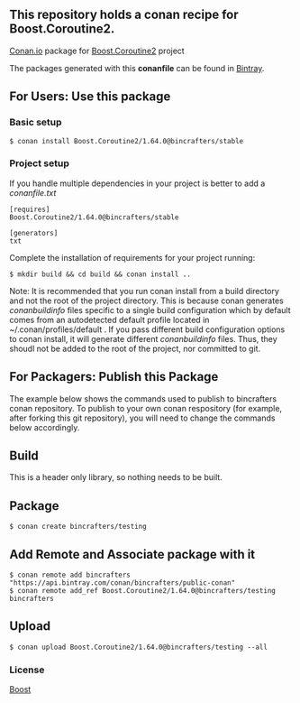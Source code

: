 ## This repository holds a conan recipe for Boost.Coroutine2.

[Conan.io](https://conan.io) package for [Boost.Coroutine2](https://github.com/Boostorg/Coroutine2) project

The packages generated with this **conanfile** can be found in [Bintray](https://bintray.com/bincrafters/public-conan/Boost.Coroutine2%3Abincrafters).

## For Users: Use this package

### Basic setup

    $ conan install Boost.Coroutine2/1.64.0@bincrafters/stable

### Project setup

If you handle multiple dependencies in your project is better to add a *conanfile.txt*

    [requires]
    Boost.Coroutine2/1.64.0@bincrafters/stable

    [generators]
    txt

Complete the installation of requirements for your project running:</small></span>

    $ mkdir build && cd build && conan install ..
	
Note: It is recommended that you run conan install from a build directory and not the root of the project directory.  This is because conan generates *conanbuildinfo* files specific to a single build configuration which by default comes from an autodetected default profile located in ~/.conan/profiles/default .  If you pass different build configuration options to conan install, it will generate different *conanbuildinfo* files.  Thus, they shoudl not be added to the root of the project, nor committed to git. 

## For Packagers: Publish this Package

The example below shows the commands used to publish to bincrafters conan repository. To publish to your own conan respository (for example, after forking this git repository), you will need to change the commands below accordingly. 

## Build  

This is a header only library, so nothing needs to be built.

## Package 

    $ conan create bincrafters/testing
	
## Add Remote and Associate package with it

	$ conan remote add bincrafters "https://api.bintray.com/conan/bincrafters/public-conan"
	$ conan remote add_ref Boost.Coroutine2/1.64.0@bincrafters/testing bincrafters

## Upload

    $ conan upload Boost.Coroutine2/1.64.0@bincrafters/testing --all

### License
[Boost](LICENSE)

